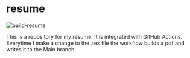 # resume

![build-resume](https://github.com/janpreet/effective-dollop/workflows/build-resume/badge.svg)

This is a repository for my resume. It is integrated with GitHub Actions. Everytime I make a change to the .tex file the workflow builds a pdf and writes it to the Main branch.